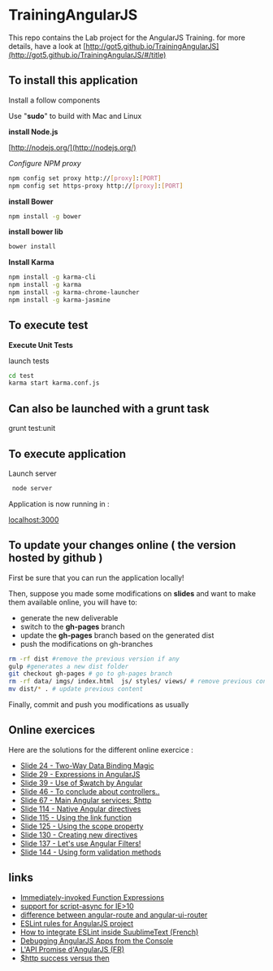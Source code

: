 TrainingAngularJS
=================

This repo  contains the Lab project for the AngularJS Training.
for more details, have a look at [http://got5.github.io/TrainingAngularJS](http://got5.github.io/TrainingAngularJS/#/title)

## To install this application

Install a follow components

Use "**sudo**" to build with Mac and Linux

**install Node.js**

[http://nodejs.org/](http://nodejs.org/)

_Configure NPM proxy_
```bash
npm config set proxy http://[proxy]:[PORT]
npm config set https-proxy http://[proxy]:[PORT]
```

**install Bower**
```bash
npm install -g bower
```

**install bower lib**
```bash
bower install
```

**Install Karma**
```bash
npm install -g karma-cli
npm install -g karma
npm install -g karma-chrome-launcher
npm install -g karma-jasmine
```

## To execute test

**Execute Unit Tests**

launch tests
 ```bash
cd test
karma start karma.conf.js
 ```

## Can also be launched with a grunt task
grunt test:unit

## To execute application

Launch server
```bash
 node server
```

Application is now running in :

[localhost:3000](localhost:3000)

## To update your changes online ( the version hosted by github )

First be sure that you can run the application locally!

Then, suppose you made some modifications on **slides** and want to make them available online,
you will have to:
* generate the new deliverable
* switch to the **gh-pages** branch
* update the **gh-pages** branch based on the generated dist
* push the modifications on gh-branches

```bash
rm -rf dist #remove the previous version if any
gulp #generates a new dist folder
git checkout gh-pages # go to gh-pages branch
rm -rf data/ imgs/ index.html  js/ styles/ views/ # remove previous content
mv dist/* . # update previous content
```

Finally, commit and push you modifications as usually


## Online exercices
Here are the solutions for the different online exercice : 

* [Slide 24 - Two-Way Data Binding Magic](https://gist.github.com/got5/d699b5a4362d057fe995)
* [Slide 29 - Expressions in AngularJS](https://gist.github.com/got5/a8fade483f338178dd7b) 
* [Slide 39 - Use of $watch by Angular](https://gist.github.com/got5/a19fe6e66c3c9c927fad)
* [Slide 46 - To conclude about controllers..](https://gist.github.com/got5/65a58721d7ac7a2b8db3)
* [Slide 67 - Main Angular services: $http](https://gist.github.com/got5/e5eb8798533505f87329)
* [Slide 114 - Native Angular directives](https://gist.github.com/got5/ad8e4ccf9a5022509a7a)
* [Slide 115 - Using the link function](https://gist.github.com/got5/19d7a41a8b81c1200bdf)
* [Slide 125 - Using the scope property](https://gist.github.com/got5/378724ebc7fbf37628a0)
* [Slide 130 - Creating new directives](https://gist.github.com/got5/c93cecb0ed1f71a7ad67)
* [Slide 137 - Let's use Angular Filters!](https://gist.github.com/got5/136742dc4170e184476b)
* [Slide 144 - Using form validation methods](https://gist.github.com/got5/fabd51ee4221ebfc347a)

## links

* [Immediately-invoked Function Expressions](http://addyosmani.com/resources/essentialjsdesignpatterns/book/#detailnamespacing)
* [support for script-async for IE>10](http://caniuse.com/#feat=script-async)
* [difference between angular-route and angular-ui-router](http://www.meanstack.co/difference-between-angular-route-and-angular-ui-router/)
* [ESLint rules for AngularJS project](https://github.com/Gillespie59/angularjs-eslint)
* [How to integrate ESLint inside SuublimeText (French)](http://gillespie59.github.io/2015/01/03/eslint-sublime-text.html)
* [Debugging AngularJS Apps from the Console](http://ionicframework.com/blog/angularjs-console/)
* [L'API Promise d'AngularJS (FR)](http://www.frangular.com/2012/12/api-promise-angularjs.html)
* [$http success versus then](http://www.dwmkerr.com/promises-in-angularjs-the-definitive-guide/)
